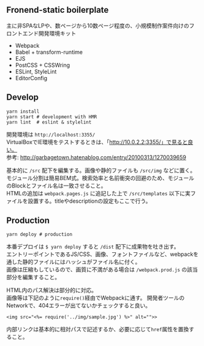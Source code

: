 ## Fronend-static boilerplate

主に非SPAなLPや、数ページから10数ページ程度の、小規模制作案件向けのフロントエンド開発環境キット

- Webpack
- Babel + transform-runtime
- EJS
- PostCSS + CSSWring
- ESLint, StyleLint
- EditorConfig

## Develop

```
yarn install
yarn start # development with HMR
yarn lint  # eslint & stylelint
```

開発環境は `http://localhost:3355/`  
VirtualBoxでIE環境をテストするときは、「http://10.0.2.2:3355/」で見ると良い。  
参考: http://garbagetown.hatenablog.com/entry/20100313/1270039659

基本的に `/src` 配下を編集する。画像や静的ファイルも `/src/img` などに置く。  
モジュール分割は簡易BEM式。検索効率と名前衝突の回避のため、モジュールのBlockとファイル名は一致させること。  
HTMLの追加は `webpack.pages.js` に追記した上で `/src/templates` 以下に実ファイルを設置する。titleやdescriptionの設定もここで行う。

## Production

```
yarn deploy # production
```

本番デプロイは `$ yarn deploy` すると `/dist` 配下に成果物を吐き出す。  
エントリーポイントであるJS/CSS、画像、フォントファイルなど、webpackを通した静的ファイルにはハッシュがファイル名に付く。  
画像は圧縮もしているので、画質に不満がある場合は `/webpack.prod.js` の該当部分を編集すること。

HTML内のパス解決は部分的に対応。  
画像等は下記のように`require()`経由でWebpackに通す。
開発者ツールのNetworkで、404エラーが出てないかチェックすると良い。

```
<img src="<%= require('../img/sample.jpg') %>" alt="">>
```

内部リンクは基本的に相対パスで記述するか、必要に応じて`href`属性を置換すること。

